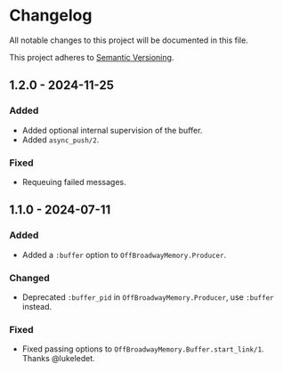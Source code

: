 # Changelog

All notable changes to this project will be documented in this file.

This project adheres to [Semantic Versioning](https://semver.org/spec/v2.0.0.html).

## 1.2.0 - 2024-11-25

### Added

- Added optional internal supervision of the buffer.
- Added `async_push/2`.

### Fixed

- Requeuing failed messages.

## 1.1.0 - 2024-07-11

### Added

- Added a `:buffer` option to `OffBroadwayMemory.Producer`.

### Changed

- Deprecated `:buffer_pid` in `OffBroadwayMemory.Producer`, use `:buffer` instead.

### Fixed

- Fixed passing options to `OffBroadwayMemory.Buffer.start_link/1`. Thanks @lukeledet.
